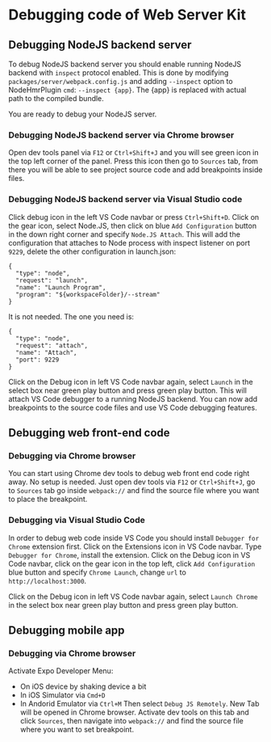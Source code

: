 # Debugging code of Web Server Kit

## Debugging NodeJS backend server

To debug NodeJS backend server you should enable running NodeJS backend with `inspect` protocol enabled. This is done by modifying `packages/server/webpack.config.js` and adding `--inspect` option to NodeHmrPlugin `cmd`: `--inspect {app}`. The {app} is replaced with actual path to the compiled bundle.

You are ready to debug your NodeJS server.

### Debugging NodeJS backend server via Chrome browser

Open dev tools panel via `F12` or `Ctrl+Shift+J` and you will see green icon in the top left corner
of the panel. Press this icon then go to `Sources` tab, from there you will be able to see project source
code and add breakpoints inside files.

### Debugging NodeJS backend server via Visual Studio code

Click debug icon in the left VS Code navbar or press `Ctrl+Shift+D`. Click on the gear icon, select Node.JS, then click on blue `Add Configuration` button in the down right corner and specify `Node.JS Attach`. This will add the configuration that attaches to Node process with inspect listener on port `9229`, delete the other configuration in launch.json:

```
{
  "type": "node",
  "request": "launch",
  "name": "Launch Program",
  "program": "${workspaceFolder}/--stream"
}
```

It is not needed. The one you need is:

```
{
  "type": "node",
  "request": "attach",
  "name": "Attach",
  "port": 9229
}
```

Click on the Debug icon in left VS Code navbar again, select `Launch` in the select box near green play button and press green play button. This will attach VS Code debugger to a running NodeJS backend. You can now add breakpoints to the source code files and use
VS Code debugging features.

## Debugging web front-end code

### Debugging via Chrome browser

You can start using Chrome dev tools to debug web front end code right away. No setup is needed. Just
open dev tools via `F12` or `Ctrl+Shift+J`, go to `Sources` tab go inside `webpack://` and find the source file where you want to place the breakpoint.

### Debugging via Visual Studio Code

In order to debug web code inside VS Code you should install `Debugger for Chrome` extension first.
Click on the Extensions icon in VS Code navbar. Type `Debugger for Chrome`, install the extension.
Click on the Debug icon in VS Code navbar, click on the gear icon in the top left, click `Add Configuration` blue button and specify `Chrome Launch`, change `url` to `http://localhost:3000`.

Click on the Debug icon in left VS Code navbar again, select `Launch Chrome` in the select box near green play button and press green play button.

## Debugging mobile app

### Debugging via Chrome browser

Activate Expo Developer Menu:

- On iOS device by shaking device a bit
- In iOS Simulator via `Cmd+D`
- In Andorid Emulator via `Ctrl+M`
  Then select `Debug JS Remotely`. New Tab will be opened in Chrome browser. Activate dev tools on this tab and click `Sources`, then navigate into `webpack://` and find the source file where you want to set breakpoint.
